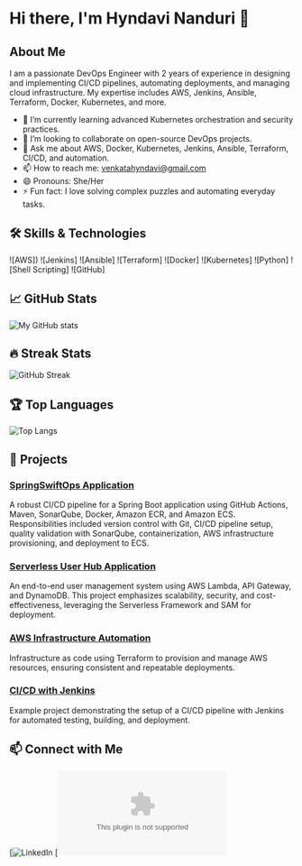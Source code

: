 # Hi there, I'm Hyndavi Nanduri 👋


## About Me

I am a passionate DevOps Engineer with 2 years of experience in designing and implementing CI/CD pipelines, automating deployments, and managing cloud infrastructure. My expertise includes AWS, Jenkins, Ansible, Terraform, Docker, Kubernetes, and more.

- 🌱 I’m currently learning advanced Kubernetes orchestration and security practices.
- 👯 I’m looking to collaborate on open-source DevOps projects.
- 💬 Ask me about AWS, Docker, Kubernetes, Jenkins, Ansible, Terraform, CI/CD, and automation.
- 📫 How to reach me: venkatahyndavi@gmail.com
- 😄 Pronouns: She/Her
- ⚡ Fun fact: I love solving complex puzzles and automating everyday tasks.

## 🛠️ Skills & Technologies

![AWS])
![Jenkins]
![Ansible]
![Terraform]
![Docker]
![Kubernetes]
![Python]
![Shell Scripting]
![GitHub]

## 📈 GitHub Stats

![My GitHub stats](https://github-readme-stats.vercel.app/api?username=hyndavinandurii&show_icons=true&theme=radical)

## 🔥 Streak Stats

![GitHub Streak](https://github-readme-streak-stats.herokuapp.com/?user=hyndavinandurii&theme=radical)

## 🏆 Top Languages

![Top Langs](https://github-readme-stats.vercel.app/api/top-langs/?username=yourusername&layout=compact&theme=radical)

## 🔧 Projects

### [SpringSwiftOps Application](https://github.com/yourusername/springswiftops)
A robust CI/CD pipeline for a Spring Boot application using GitHub Actions, Maven, SonarQube, Docker, Amazon ECR, and Amazon ECS. Responsibilities included version control with Git, CI/CD pipeline setup, quality validation with SonarQube, containerization, AWS infrastructure provisioning, and deployment to ECS.

### [Serverless User Hub Application](https://github.com/hyndavinandurii/serverless-user-hub)
An end-to-end user management system using AWS Lambda, API Gateway, and DynamoDB. This project emphasizes scalability, security, and cost-effectiveness, leveraging the Serverless Framework and SAM for deployment.

### [AWS Infrastructure Automation](https://github.com/yourusername/aws-infrastructure-automation)
Infrastructure as code using Terraform to provision and manage AWS resources, ensuring consistent and repeatable deployments.

### [CI/CD with Jenkins](https://github.com/yourusername/cicd-with-jenkins)
Example project demonstrating the setup of a CI/CD pipeline with Jenkins for automated testing, building, and deployment.

## 📫 Connect with Me

[![LinkedIn](www.linkedin.com/in/hyndavi-nanduri-07630b197)
[![Email](venkatahyndavi@gmail.com)
